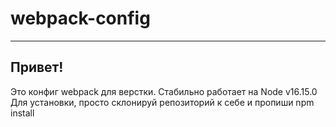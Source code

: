 # webpack-config
______
## Привет! 
Это конфиг webpack для верстки. 
Стабильно работает на Node v16.15.0
Для установки, просто склонируй репозиторий к себе и пропиши npm install

